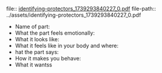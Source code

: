 file:: [identifying-protectors_1739293840227_0.pdf](../assets/identifying-protectors_1739293840227_0.pdf)
file-path:: ../assets/identifying-protectors_1739293840227_0.pdf

- Name of part:
- What the part feels emotionally:
- What it looks like:
- What it feels like in your body and where:
- hat the part says:
- How it makes you behave:
- What it wantss